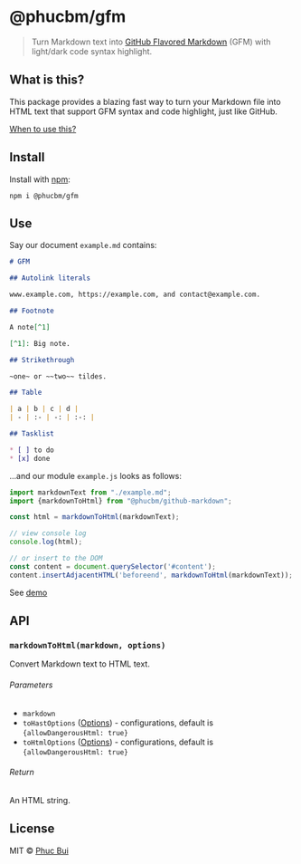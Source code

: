 # @phucbm/gfm

> Turn Markdown text into [GitHub Flavored Markdown](https://github.github.com/gfm/) (GFM) with light/dark code syntax
> highlight.

## What is this?

This package provides a blazing fast way to turn your Markdown file into HTML text that support GFM syntax and code
highlight, just like GitHub.

[When to use this?](https://github.com/syntax-tree/mdast-util-gfm#when-to-use-this)

## Install

Install with [npm](https://docs.npmjs.com/cli/install):

```shell
npm i @phucbm/gfm
```

## Use

Say our document `example.md` contains:

```markdown
# GFM

## Autolink literals

www.example.com, https://example.com, and contact@example.com.

## Footnote

A note[^1]

[^1]: Big note.

## Strikethrough

~one~ or ~~two~~ tildes.

## Table

| a | b | c | d |
| - | :- | -: | :-: |

## Tasklist

* [ ] to do
* [x] done
```

…and our module `example.js` looks as follows:

```js
import markdownText from "./example.md";
import {markdownToHtml} from "@phucbm/github-markdown";

const html = markdownToHtml(markdownText);

// view console log
console.log(html);

// or insert to the DOM
const content = document.querySelector('#content');
content.insertAdjacentHTML('beforeend', markdownToHtml(markdownText));
```

See [demo](#)

## API

### `markdownToHtml(markdown, options)`

Convert Markdown text to HTML text.

###### Parameters

- `markdown`
- `toHastOptions` ([Options](https://github.com/syntax-tree/mdast-util-to-hast#options)) - configurations, default
  is `{allowDangerousHtml: true}`
- `toHtmlOptions` ([Options](https://github.com/syntax-tree/hast-util-to-html#options)) - configurations, default
  is `{allowDangerousHtml: true}`

###### Return

An HTML string.

## License

MIT © [Phuc Bui](https://github.com/phucbm)